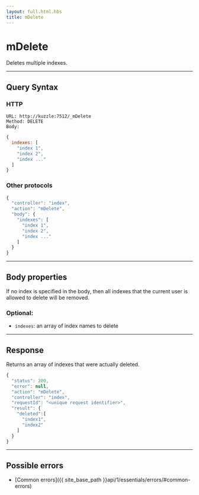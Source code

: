 ```yaml
---
layout: full.html.hbs
title: mDelete
---
```


# mDelete

Deletes multiple indexes.

---

## Query Syntax

### HTTP

```http
URL: http://kuzzle:7512/_mDelete
Method: DELETE  
Body:
```

```js
{
  indexes: [
    "index 1",
    "index 2",
    "index ..."
  ]
}
```

### Other protocols

```js
{
  "controller": "index",
  "action": "mDelete",
  "body": {
    "indexes": [
      "index 1",
      "index 2",
      "index ..."
    ]
  }
}
```

---

## Body properties

If no index is specified in the body, then all indexes that the current user is allowed to delete will be removed.

### Optional:

* `indexes`: an array of index names to delete

---

## Response

Returns an array of indexes that were actually deleted.

```js
{
  "status": 200,
  "error": null,
  "action": "mDelete",
  "controller": "index",
  "requestId": "<unique request identifier>",
  "result": {
    "deleted":[
      "index1",
      "index2"
    ]
  }
}
```

---

## Possible errors

- [Common errors]({{ site_base_path }}api/1/essentials/errors/#common-errors)
